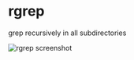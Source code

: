 rgrep
=====

grep recursively in all subdirectories

![rgrep screenshot](https://raw.github.com/rsiqueira/rgrep/master/rgrep-screenshot.png)
